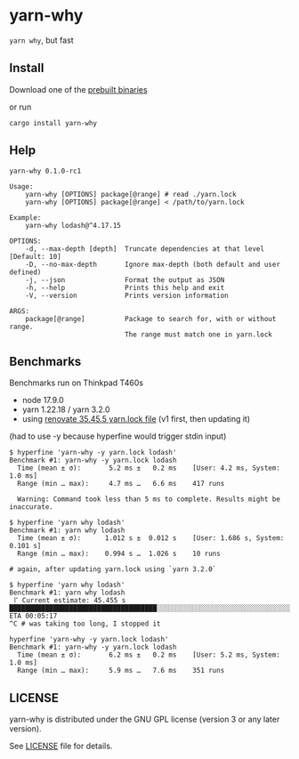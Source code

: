 # yarn-why

`yarn why`, but fast

## Install

Download one of the [prebuilt binaries](https://github.com/riquito/yarn-why/releases)

or run

```
cargo install yarn-why
```

## Help

```
yarn-why 0.1.0-rc1

Usage:
    yarn-why [OPTIONS] package[@range] # read ./yarn.lock
    yarn-why [OPTIONS] package[@range] < /path/to/yarn.lock

Example:
    yarn-why lodash@^4.17.15

OPTIONS:
    -d, --max-depth [depth]  Truncate dependencies at that level [Default: 10]
    -D, --no-max-depth       Ignore max-depth (both default and user defined)
    -j, --json               Format the output as JSON
    -h, --help               Prints this help and exit
    -V, --version            Prints version information

ARGS:
    package[@range]          Package to search for, with or without range.
                             The range must match one in yarn.lock
```


## Benchmarks

Benchmarks run on Thinkpad T460s
- node 17.9.0
- yarn 1.22.18 / yarn 3.2.0
- using [renovate 35.45.5 yarn.lock file](https://github.com/renovatebot/renovate/blob/32.45.5/yarn.lock) (v1 first, then updating it)

(had to use -y because hyperfine would trigger stdin input)

```
$ hyperfine 'yarn-why -y yarn.lock lodash'
Benchmark #1: yarn-why -y yarn.lock lodash
  Time (mean ± σ):       5.2 ms ±   0.2 ms    [User: 4.2 ms, System: 1.0 ms]
  Range (min … max):     4.7 ms …   6.6 ms    417 runs

  Warning: Command took less than 5 ms to complete. Results might be inaccurate.

$ hyperfine 'yarn why lodash'
Benchmark #1: yarn why lodash
  Time (mean ± σ):      1.012 s ±  0.012 s    [User: 1.686 s, System: 0.101 s]
  Range (min … max):    0.994 s …  1.026 s    10 runs

# again, after updating yarn.lock using `yarn 3.2.0`

$ hyperfine 'yarn why lodash'
Benchmark #1: yarn why lodash
 ⠏ Current estimate: 45.455 s     █████████████████████████████████████░░░░░░░░░░░░░░░░░░░░░░░░░░░░░░░░░░░░░░░░░░░░░░░░░░░░░░░░░ ETA 00:05:17
^C # was taking too long, I stopped it

hyperfine 'yarn-why -y yarn.lock lodash'
Benchmark #1: yarn-why -y yarn.lock lodash
  Time (mean ± σ):       6.2 ms ±   0.2 ms    [User: 5.2 ms, System: 1.0 ms]
  Range (min … max):     5.9 ms …   7.6 ms    351 runs
```

## LICENSE

yarn-why is distributed under the GNU GPL license (version 3 or any later version).

See [LICENSE](./LICENSE) file for details.
